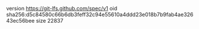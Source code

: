 version https://git-lfs.github.com/spec/v1
oid sha256:d5c84580c66b6db3feff32c94e55610a4ddd23e018b7b9fab4ae32643ec56bee
size 22837
